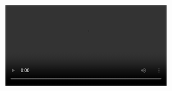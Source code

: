 
<video width="100%" controls controlslist="nodownload nofullscreen noremoteplayback" disablePictureInPicture>
  <source src="https://api.keepwork.com/ts-storage/siteFiles/13713/raw#02保护环境9852.webm" type="video/webm" />
  <source src="https://api.keepwork.com/ts-storage/siteFiles/13714/raw#02保护环境9852（原版）.mp4" type="video/mp4" />
   
  你的浏览器不支持播放
</video>
<style>
video::-webkit-media-controls-fullscreen-button { display: none; } 
</style>
